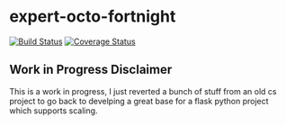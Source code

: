 # expert-octo-fortnight

[![Build Status](https://travis-ci.org/roddajohn/expert-octo-fortnight.svg?branch=master)](https://travis-ci.org/roddajohn/expert-octo-fortnight)
[![Coverage Status](https://coveralls.io/repos/github/roddajohn/expert-octo-fortnight/badge.svg?branch=master)](https://coveralls.io/github/roddajohn/expert-octo-fortnight?branch=master)

## Work in Progress Disclaimer

This is a work in progress, I just reverted a bunch of stuff from an old cs project to go back to develping a great base for a flask python project which supports scaling.
